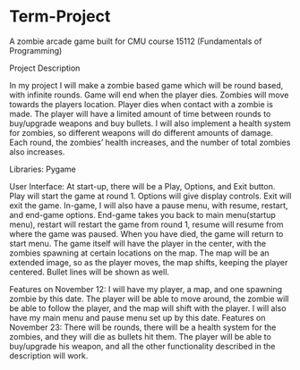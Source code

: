 # Term-Project

A zombie arcade game built for CMU course 15112 (Fundamentals of Programming)

Project Description

In my project I will make a zombie based game which will be round based, with infinite rounds. Game will end when the player dies. Zombies will move towards the players location. Player dies when contact with a zombie is made. The player will have a limited amount of time between rounds to buy/upgrade weapons and buy bullets. I will also implement a health system for zombies, so different weapons will do different amounts of damage. Each round, the zombies’ health increases, and the number of total zombies also increases. 

Libraries: Pygame

User Interface:
At start-up, there will be a Play, Options, and Exit button. Play will start the game at round 1. Options will give display controls. Exit will exit the game. In-game, I will also have a pause menu, with resume, restart, and end-game options. End-game takes you back to main menu(startup menu), restart will restart the game from round 1, resume will resume from where the game was paused. When you have died, the game will return to start menu. 
The game itself will have the player in the center, with the zombies spawning at certain locations on the map. The map will be an extended image, so as the player moves, the map shifts, keeping the player centered. Bullet lines will be shown as well.

Features on November 12: 
I will have my player, a map, and one spawning zombie by this date. The player will be able to move around, the zombie will be able to follow the player, and the map will shift with the player. I will also have my main menu and pause menu set up by this date. 
Features on November 23:
There will be rounds, there will be a health system for the zombies, and they will die as bullets hit them. The player will be able to buy/upgrade his weapon, and all the other functionality described in the description will work.
